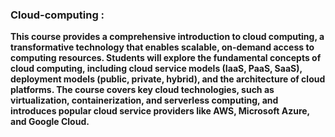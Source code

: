 ### Cloud-computing : 

**This course provides a comprehensive introduction to cloud computing, a transformative technology that enables scalable, on-demand access to computing resources. Students will explore the fundamental concepts of cloud computing, including cloud service models (IaaS, PaaS, SaaS), deployment models (public, private, hybrid), and the architecture of cloud platforms. The course covers key cloud technologies, such as virtualization, containerization, and serverless computing, and introduces popular cloud service providers like AWS, Microsoft Azure, and Google Cloud.**
